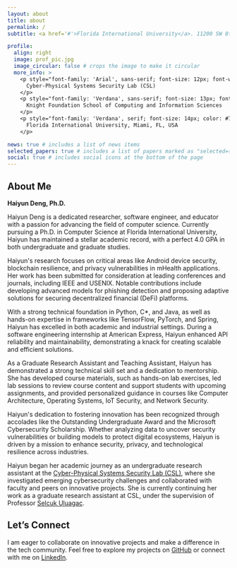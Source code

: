 ```yaml
---
layout: about
title: about
permalink: /
subtitle: <a href='#'>Florida International University</a>. 11200 SW 8th St, Miami, FL 33199

profile:
  align: right
  image: prof_pic.jpg
  image_circular: false # crops the image to make it circular
  more_info: >
    <p style="font-family: 'Arial', sans-serif; font-size: 12px; font-weight: bold; color: #333;">
      Cyber-Physical Systems Security Lab (CSL)
    </p>
    <p style="font-family: 'Verdana', sans-serif; font-size: 13px; font-style: italic; color: #555;">
      Knight Foundation School of Computing and Information Sciences
    </p>
    <p style="font-family: 'Verdana', serif; font-size: 14px; color: #777;">
      Florida International University, Miami, FL, USA
    </p>

news: true # includes a list of news items
selected_papers: true # includes a list of papers marked as "selected={true}"
social: true # includes social icons at the bottom of the page
---
```


## About Me  
**Haiyun Deng, Ph.D.**  

Haiyun Deng is a dedicated researcher, software engineer, and educator with a passion for advancing the field of computer science. Currently pursuing a Ph.D. in Computer Science at Florida International University, Haiyun has maintained a stellar academic record, with a perfect 4.0 GPA in both undergraduate and graduate studies. 

Haiyun's research focuses on critical areas like Android device security, blockchain resilience, and privacy vulnerabilities in mHealth applications. Her work has been submitted for consideration at leading conferences and journals, including IEEE and USENIX. Notable contributions include developing advanced models for phishing detection and proposing adaptive solutions for securing decentralized financial (DeFi) platforms.

With a strong technical foundation in Python, C*, and Java, as well as hands-on expertise in frameworks like TensorFlow, PyTorch, and Spring, Haiyun has excelled in both academic and industrial settings. During a software engineering internship at American Express, Haiyun enhanced API reliability and maintainability, demonstrating a knack for creating scalable and efficient solutions.

As a Graduate Research Assistant and Teaching Assistant, Haiyun has demonstrated a strong technical skill set and a dedication to mentorship. She has developed course materials, such as hands-on lab exercises, led lab sessions to review course content and support students with upcoming assignments, and provided personalized guidance in courses like Computer Architecture, Operating Systems, IoT Security, and Network Security.

Haiyun's dedication to fostering innovation has been recognized through accolades like the Outstanding Undergraduate Award and the Microsoft Cybersecurity Scholarship. Whether analyzing data to uncover security vulnerabilities or building models to protect digital ecosystems, Haiyun is driven by a mission to enhance security, privacy, and technological resilience across industries.

Haiyun began her academic journey as an undergraduate research assistant at the [Cyber-Physical Systems Security Lab (CSL)](http://csl.fiu.edu), where she investigated emerging cybersecurity challenges and collaborated with faculty and peers on innovative projects. She is currently continuing her work as a graduate research assistant at CSL, under the supervision of Professor [Selcuk Uluagac](https://www.cs.fiu.edu/~selcuk).

## Let’s Connect  
I am eager to collaborate on innovative projects and make a difference in the tech community. Feel free to explore my projects on [GitHub](https://github.com/hdoo7) or connect with me on [LinkedIn](https://linkedin.com/in/haiyun-deng).
